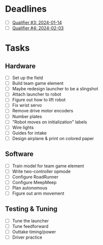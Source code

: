 # Deadlines
- [ ] [Qualifier #3: 2024-01-14](https://ftcscout.org/events/2023/USNYLIFPQ3/matches)
- [ ] [Qualifier #4: 2024-02-03](https://ftcscout.org/events/2023/USNYLILVQ4/matches)

# Tasks

## Hardware
- [ ] Set up the field
- [ ] Build team game element
- [ ] Maybe redesign launcher to be a slingshot
- [ ] Attach launcher to robot
- [ ] Figure out how to lift robot
- [ ] Fix wrist servo
- [ ] Remove drive motor encoders
- [ ] Number plates
- [ ] "Robot moves on initialization" labels
- [ ] Wire lights
- [ ] Guides for intake
- [ ] Design airplane & print on colored paper

## Software
- [ ] Train model for team game element
- [ ] Write two-controller opmode
- [ ] Configure RoadRunner
- [ ] Configure MeepMeep
- [ ] Plan autonomous
- [ ] Figure out arm movement

## Testing & Tuning
- [ ] Tune the launcher
- [ ] Tune feedforward
- [ ] Outtake timing/power
- [ ] Driver practice
